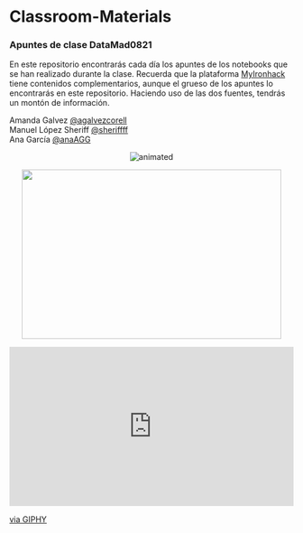 # Classroom-Materials
### Apuntes de clase DataMad0821

En este repositorio encontrarás cada día los apuntes de los notebooks que se han realizado durante la clase. 
Recuerda que la plataforma [MyIronhack](https://my.ironhack.com/lms/courses/course-v1:IRONHACK+DAFT+202108_MAD) tiene contenidos complementarios, aunque el grueso de los apuntes lo encontrarás en este repositorio. Haciendo uso de las dos fuentes, tendrás un montón de información.


Amanda Galvez [@agalvezcorell](https://github.com/agalvezcorell)      
Manuel López Sheriff [@sheriffff](https://github.com/sheriffff)      
Ana García [@anaAGG](https://github.com/anaAGG)         


<p align="center">
  <img src="https://media.giphy.com/media/mi6DsSSNKDbUY/giphy.gif" alt="animated" />
</p>


<p align="center">
  <img width="460" height="300" src="https://media.giphy.com/media/mi6DsSSNKDbUY/giphy.gif">
</p>

<div style="width:100%;height:0;padding-bottom:56%;position:relative;"><iframe src="https://giphy.com/embed/mi6DsSSNKDbUY" width="100%" height="100%" style="position:absolute" frameBorder="0" class="giphy-embed" allowFullScreen></iframe></div><p><a href="https://giphy.com/gifs/space-rocket-mi6DsSSNKDbUY">via GIPHY</a></p>
